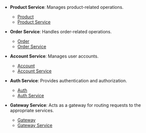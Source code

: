 - **Product Service**: Manages product-related operations.
    - [Product](https://github.com/DECO190/insper.store.product.git)
    - [Product Service](https://github.com/DECO190/insper.store.product-service.git)

- **Order Service**: Handles order-related operations.
    - [Order](https://github.com/DECO190/insper.store.order.git)
    - [Order Service](https://github.com/DECO190/insper.store.order-service.git)

- **Account Service**: Manages user accounts.
    - [Account](https://github.com/DECO190/insper.store.account.git)
    - [Account Service](https://github.com/DECO190/insper.store.account-service.git)

- **Auth Service**: Provides authentication and authorization.
    - [Auth](https://github.com/DECO190/insper.store.auth.git)
    - [Auth Service](https://github.com/DECO190/insper.store.auth-service.git)

- **Gateway Service**: Acts as a gateway for routing requests to the appropriate services.
    - [Gateway](https://github.com/DECO190/insper.store.gateway.git)
    - [Gateway Service](https://github.com/DECO190/insper.store.gateway-service.git)

